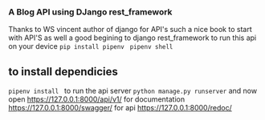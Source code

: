### A Blog API using DJango rest_framework 
Thanks to WS vincent author of django for API's such a nice book to start with API'S as well a good begining to django rest_framework
to run this api on your device
```pip install pipenv ```
```pipenv shell ```
## to install dependicies 
```pipenv install ```
to run the api server 
``` python manage.py runserver ```
and now open https://127.0.0.1:8000/api/v1/ 
for documentation 
https://127.0.0.1:8000/swagger/
for api 
https://127.0.0.1:8000/redoc/

